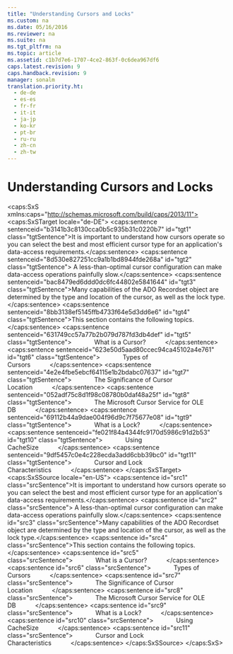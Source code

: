 ```yaml
---
title: "Understanding Cursors and Locks"
ms.custom: na
ms.date: 05/16/2016
ms.reviewer: na
ms.suite: na
ms.tgt_pltfrm: na
ms.topic: article
ms.assetid: c1b7d7e6-1707-4ce2-863f-0c6dea967df6
caps.latest.revision: 9
caps.handback.revision: 9
manager: sonalm
translation.priority.ht: 
  - de-de
  - es-es
  - fr-fr
  - it-it
  - ja-jp
  - ko-kr
  - pt-br
  - ru-ru
  - zh-cn
  - zh-tw
---
```

# Understanding Cursors and Locks
<?xml version="1.0" encoding="utf-8"?>
<caps:SxS xmlns:caps="http://schemas.microsoft.com/build/caps/2013/11">
  <caps:SxSTarget locale="de-DE">
    <developerConceptualDocument xsi:schemaLocation="http://ddue.schemas.microsoft.com/authoring/2003/5 http://dduestorage.blob.core.windows.net/ddueschema/developer.xsd" xmlns="http://ddue.schemas.microsoft.com/authoring/2003/5" xmlns:xlink="http://www.w3.org/1999/xlink" xmlns:xsi="http://www.w3.org/2001/XMLSchema-instance">
      <introduction>
        <para>
          <caps:sentence sentenceid="b3141b3c8130cca0b5c935b31c0220b7" id="tgt1" class="tgtSentence">It is important to understand how cursors operate so you can select the best and most efficient cursor type for an application's data-access requirements.</caps:sentence>
          <caps:sentence sentenceid="8d530e827251cc9a1b1bd8944fde268a" id="tgt2" class="tgtSentence"> A less-than-optimal cursor configuration can make data-access operations painfully slow.</caps:sentence>
        </para>
        <para>
          <caps:sentence sentenceid="bac8479ed6ddd0dc6fc44802e5841644" id="tgt3" class="tgtSentence">Many capabilities of the ADO <legacyBold>Recordset</legacyBold> object are determined by the type and location of the cursor, as well as the lock type.</caps:sentence>
        </para>
        <para>
          <caps:sentence sentenceid="8bb3138ef5145ffb4733f64e5d3dd6e6" id="tgt4" class="tgtSentence">This section contains the following topics.</caps:sentence>
        </para>
        <list class="bullet">
          <listItem>
            <para>
              <caps:sentence sentenceid="631749cc57a77b2b079d787fd3db4def" id="tgt5" class="tgtSentence">             <legacyLink xlink:href="596eb4b6-c22f-4cde-b23f-172dd66c3161">What is a Cursor?</legacyLink>           </caps:sentence>
            </para>
          </listItem>
          <listItem>
            <para>
              <caps:sentence sentenceid="623e50d5aad80ccec94ca45102a4e761" id="tgt6" class="tgtSentence">             <legacyLink xlink:href="7cc01544-e814-403b-bbfe-a2750bf921bd">Types of Cursors</legacyLink>           </caps:sentence>
            </para>
          </listItem>
          <listItem>
            <para>
              <caps:sentence sentenceid="4e2e4fbe5ebcf64115e1b2bdabc07637" id="tgt7" class="tgtSentence">             <legacyLink xlink:href="70ef5b1c-0459-41a1-b796-031f61a29a8a">The Significance of Cursor Location</legacyLink>           </caps:sentence>
            </para>
          </listItem>
          <listItem>
            <para>
              <caps:sentence sentenceid="052adf75c8d1f98c08780b0daf48a25f" id="tgt8" class="tgtSentence">             <legacyLink xlink:href="1ac3bd9b-2d45-4cc8-88ec-bd8a218cfb49">The Microsoft Cursor Service for OLE DB</legacyLink>           </caps:sentence>
            </para>
          </listItem>
          <listItem>
            <para>
              <caps:sentence sentenceid="69112b44a9dae004f96d9c7f75677e08" id="tgt9" class="tgtSentence">             <legacyLink xlink:href="f8989555-28c6-4c17-9bf8-7f44a8a5c407">What is a Lock?</legacyLink>           </caps:sentence>
            </para>
          </listItem>
          <listItem>
            <para>
              <caps:sentence sentenceid="fe021f84a4344fc9170d5986c91d2b53" id="tgt10" class="tgtSentence">             <legacyLink xlink:href="ca1c3422-b6a4-4ba6-af55-54f975b698b1">Using CacheSize</legacyLink>           </caps:sentence>
            </para>
          </listItem>
          <listItem>
            <para>
              <caps:sentence sentenceid="9df5457c0e4c228ecda3add6cbb39bc0" id="tgt11" class="tgtSentence">             <legacyLink xlink:href="459c29cb-4230-42bf-8cc2-f3132ccc7aba">Cursor and Lock Characteristics</legacyLink>           </caps:sentence>
            </para>
          </listItem>
        </list>
      </introduction>
      <relatedTopics></relatedTopics>
    </developerConceptualDocument>
  </caps:SxSTarget>
  <caps:SxSSource locale="en-US">
    <developerConceptualDocument xsi:schemaLocation="http://ddue.schemas.microsoft.com/authoring/2003/5 http://dduestorage.blob.core.windows.net/ddueschema/developer.xsd" xmlns="http://ddue.schemas.microsoft.com/authoring/2003/5" xmlns:xlink="http://www.w3.org/1999/xlink" xmlns:xsi="http://www.w3.org/2001/XMLSchema-instance">
      <introduction>
        <para>
          <caps:sentence id="src1" class="srcSentence">It is important to understand how cursors operate so you can select the best and most efficient cursor type for an application's data-access requirements.</caps:sentence>
          <caps:sentence id="src2" class="srcSentence"> A less-than-optimal cursor configuration can make data-access operations painfully slow.</caps:sentence>
        </para>
        <para>
          <caps:sentence id="src3" class="srcSentence">Many capabilities of the ADO <legacyBold>Recordset</legacyBold> object are determined by the type and location of the cursor, as well as the lock type.</caps:sentence>
        </para>
        <para>
          <caps:sentence id="src4" class="srcSentence">This section contains the following topics.</caps:sentence>
        </para>
        <list class="bullet">
          <listItem>
            <para>
              <caps:sentence id="src5" class="srcSentence">             <legacyLink xlink:href="596eb4b6-c22f-4cde-b23f-172dd66c3161">What is a Cursor?</legacyLink>           </caps:sentence>
            </para>
          </listItem>
          <listItem>
            <para>
              <caps:sentence id="src6" class="srcSentence">             <legacyLink xlink:href="7cc01544-e814-403b-bbfe-a2750bf921bd">Types of Cursors</legacyLink>           </caps:sentence>
            </para>
          </listItem>
          <listItem>
            <para>
              <caps:sentence id="src7" class="srcSentence">             <legacyLink xlink:href="70ef5b1c-0459-41a1-b796-031f61a29a8a">The Significance of Cursor Location</legacyLink>           </caps:sentence>
            </para>
          </listItem>
          <listItem>
            <para>
              <caps:sentence id="src8" class="srcSentence">             <legacyLink xlink:href="1ac3bd9b-2d45-4cc8-88ec-bd8a218cfb49">The Microsoft Cursor Service for OLE DB</legacyLink>           </caps:sentence>
            </para>
          </listItem>
          <listItem>
            <para>
              <caps:sentence id="src9" class="srcSentence">             <legacyLink xlink:href="f8989555-28c6-4c17-9bf8-7f44a8a5c407">What is a Lock?</legacyLink>           </caps:sentence>
            </para>
          </listItem>
          <listItem>
            <para>
              <caps:sentence id="src10" class="srcSentence">             <legacyLink xlink:href="ca1c3422-b6a4-4ba6-af55-54f975b698b1">Using CacheSize</legacyLink>           </caps:sentence>
            </para>
          </listItem>
          <listItem>
            <para>
              <caps:sentence id="src11" class="srcSentence">             <legacyLink xlink:href="459c29cb-4230-42bf-8cc2-f3132ccc7aba">Cursor and Lock Characteristics</legacyLink>           </caps:sentence>
            </para>
          </listItem>
        </list>
      </introduction>
      <relatedTopics></relatedTopics>
    </developerConceptualDocument>
  </caps:SxSSource>
</caps:SxS>